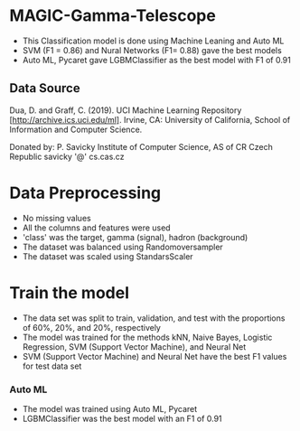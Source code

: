 # MAGIC-Gamma-Telescope

- This Classification model is done using Machine Leaning and Auto ML
- SVM (F1 = 0.86)  and Nural Networks (F1= 0.88) gave the best models
- Auto ML, Pycaret gave LGBMClassifier as the best model with F1 of 0.91

## Data Source

Dua, D. and Graff, C. (2019). UCI Machine Learning Repository [http://archive.ics.uci.edu/ml]. Irvine, CA: University of California, School of Information and Computer Science.

Donated by:
P. Savicky
Institute of Computer Science, AS of CR
Czech Republic
savicky '@' cs.cas.cz

# Data Preprocessing
- No missing values
- All the columns and features were used
- 'class' was the target, gamma (signal), hadron (background)
- The dataset was balanced using Randomoversampler
- The dataset was scaled using StandarsScaler

# Train the model
- The data set was split to train, validation, and test with the proportions of 60%, 20%, and 20%, respectively
- The model was trained for the methods kNN, Naive Bayes, Logistic Regression, SVM (Support Vector Machine), and Neural Net
- SVM (Support Vector Machine) and Neural Net have the best F1 values for test data set

### Auto ML
- The model was trained using Auto ML, Pycaret
-  LGBMClassifier was the best model with an F1 of 0.91


  
